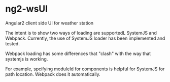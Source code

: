 # ng2-wsUI
Angular2 client side UI for weather station

The intent is to show two ways of loading are supportedL SystemJS and Webpack.
Currently, the use of SystemJS loader has been implemented and tested.

Webpack loading has some differences that "clash" with the way that systemjs is working.

For example, spcifying moduleId for components is helpful for SystemJS for path location. Webpack does it automatically.
